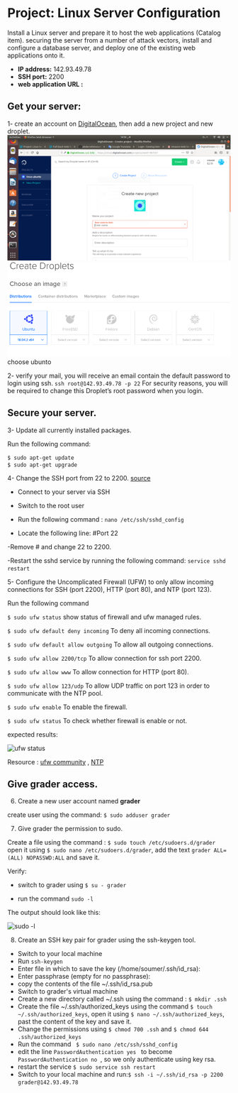 # Project: Linux Server Configuration

Install a Linux server and prepare it to host the web applications (Catalog item). securing the server from a number of attack vectors, install and configure a database server, and deploy one of the existing web applications onto it.

- **IP address:** 142.93.49.78
- **SSH port:** 2200
- **web application URL :**



## Get your server:

1- create an account on [DigitalOcean](https://m.do.co/c/379434780044), then add a new project and new droplet.
![new project](images/new_project.png)
![new droplet](images/choose_ubunto.png)
choose ubunto

2- verify your mail, you will receive an email contain the default password to login using ssh.
``` ssh root@142.93.49.78 -p 22 ```
For security reasons, you will be required to change this Droplet’s root password when you login.

## Secure your server.

3- Update all currently installed packages.

Run the following command:
```
$ sudo apt-get update
$ sudo apt-get upgrade
```

4- Change the SSH port from 22 to 2200. [source](https://www.godaddy.com/help/changing-the-ssh-port-for-your-linux-server-7306)

- Connect to your server via SSH 

- Switch to the root user

- Run the following command : ``` nano /etc/ssh/sshd_config ```

- Locate the following line: 
	#Port 22

-Remove # and change 22 to 2200.

-Restart the sshd service by running the following command: ``` service sshd restart ```

5- Configure the Uncomplicated Firewall (UFW) to only allow incoming connections for SSH (port 2200), HTTP (port 80), and NTP (port 123).

Run the following command

``` $ sudo ufw status ``` show status of firewall and ufw managed rules.

``` $ sudo ufw default deny incoming ``` To deny all incoming connections.

``` $ sudo ufw default allow outgoing ``` To allow all outgoing connections. 

``` $ sudo ufw allow 2200/tcp ``` To allow connection for ssh port 2200.

``` $ sudo ufw allow www ``` To allow connection for  HTTP (port 80).

``` $ sudo ufw allow 123/udp ``` To allow UDP traffic on port 123 in order to communicate with the NTP pool.

``` $ sudo ufw enable ``` To enable the firewall.

``` $ sudo ufw status ``` To check whether firewall is enable or not.

expected results:

![ufw status](images/ufw_status.png)

Resource : [ufw community](https://help.ubuntu.com/community/UFW) , [NTP](https://www.digitalocean.com/community/tutorials/how-to-configure-ntp-for-use-in-the-ntp-pool-project-on-ubuntu-16-04)

## Give grader access.

6. Create a new user account named **grader**

create user using the command: ``` $ sudo adduser grader ``` 

7. Give grader the permission to sudo.

Create a file using the command : ``` $ sudo touch /etc/sudoers.d/grader ``` open it using ``` $ sudo nano /etc/sudoers.d/grader ```, add the text ``` grader ALL=(ALL) NOPASSWD:ALL ``` and save it.

Verify:

- switch to grader using ``` $ su - grader ```

- run the command ``` sudo -l ```

The output should look like this:

![sudo -l ](images/grader-sudo-l.png)

8. Create an SSH key pair for grader using the ssh-keygen tool.

- Switch to your local machine
- Run ```ssh-keygen```
- Enter file in which to save the key (/home/soumer/.ssh/id_rsa): 
- Enter passphrase (empty for no passphrase): 
- copy the contents of the file ~/.ssh/id_rsa.pub
- Switch to  grader's virtual machine
- Create a new directory called ~/.ssh using the command : ```$ mkdir .ssh```
- Create the file ~/.ssh/authorized_keys using the command ```$ touch ~/.ssh/authorized_keys```, open it using ```$ nano ~/.ssh/authorized_keys```, past the content of the key and save it.
- Change the permissions using ```$ chmod 700 .ssh``` and ```$ chmod 644 .ssh/authorized_keys```
- Run the command ``` $ sudo nano /etc/ssh/sshd_config```
- edit the line ```PasswordAuthentication yes ``` to become ```PasswordAuthentication no ```, so we only authenticate using key rsa.
- restart the service ```$ sudo service ssh restart```
- Switch to your local machine and run:```$ ssh -i ~/.ssh/id_rsa -p 2200 grader@142.93.49.78 ```
